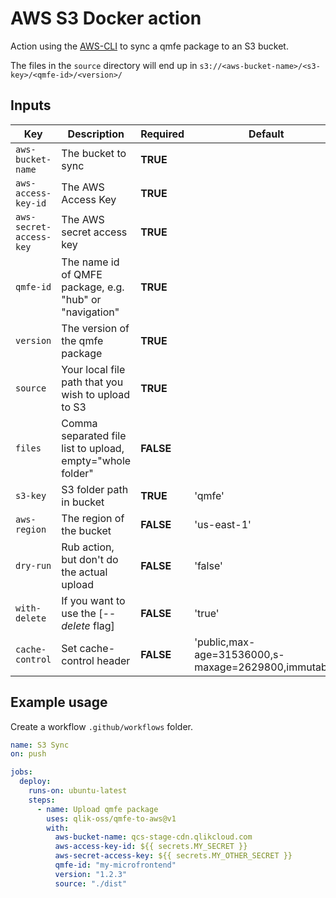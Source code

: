 # AWS S3 Docker action

Action using the [AWS-CLI](https://docs.aws.amazon.com/cli/latest/userguide/cli-chap-welcome.html) to sync a qmfe package to an S3 bucket.

The files in the `source` directory will end up in `s3://<aws-bucket-name>/<s3-key>/<qmfe-id>/<version>/`

## Inputs

| Key                     | Description                                               | Required  | Default                                              |
| ----------------------- | --------------------------------------------------------- | --------- | ---------------------------------------------------- |
| `aws-bucket-name`       | The bucket to sync                                        | **TRUE**  |                                                      |
| `aws-access-key-id`     | The AWS Access Key                                        | **TRUE**  |                                                      |
| `aws-secret-access-key` | The AWS secret access key                                 | **TRUE**  |                                                      |
| `qmfe-id`               | The name id of QMFE package, e.g. "hub" or "navigation"   | **TRUE**  |                                                      |
| `version`               | The version of the qmfe package                           | **TRUE**  |                                                      |
| `source`                | Your local file path that you wish to upload to S3        | **TRUE**  |                                                      |
| `files`                 | Comma separated file list to upload, empty="whole folder" | **FALSE** |                                                      |
| `s3-key`                | S3 folder path in bucket                                  | **TRUE**  | 'qmfe'                                               |
| `aws-region`            | The region of the bucket                                  | **FALSE** | 'us-east-1'                                          |
| `dry-run`               | Rub action, but don't do the actual upload                | **FALSE** | 'false'                                              |
| `with-delete`           | If you want to use the [_--delete_ flag]                  | **FALSE** | 'true'                                               |
| `cache-control`         | Set cache-control header                                  | **FALSE** | 'public,max-age=31536000,s-maxage=2629800,immutable' |

## Example usage

Create a workflow `.github/workflows` folder.

```yaml
name: S3 Sync
on: push

jobs:
  deploy:
    runs-on: ubuntu-latest
    steps:
      - name: Upload qmfe package
        uses: qlik-oss/qmfe-to-aws@v1
        with:
          aws-bucket-name: qcs-stage-cdn.qlikcloud.com
          aws-access-key-id: ${{ secrets.MY_SECRET }}
          aws-secret-access-key: ${{ secrets.MY_OTHER_SECRET }}
          qmfe-id: "my-microfrontend"
          version: "1.2.3"
          source: "./dist"
```
